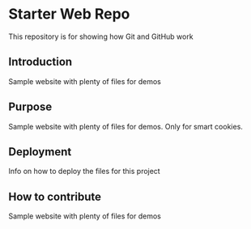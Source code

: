 # Starter Web Repo


This repository is for showing how Git and GitHub work

## Introduction

Sample website with plenty of files for demos

## Purpose

Sample website with plenty of files for demos. Only for smart cookies.

## Deployment
Info on how to deploy the files for this project

## How to contribute

Sample website with plenty of files for demos

